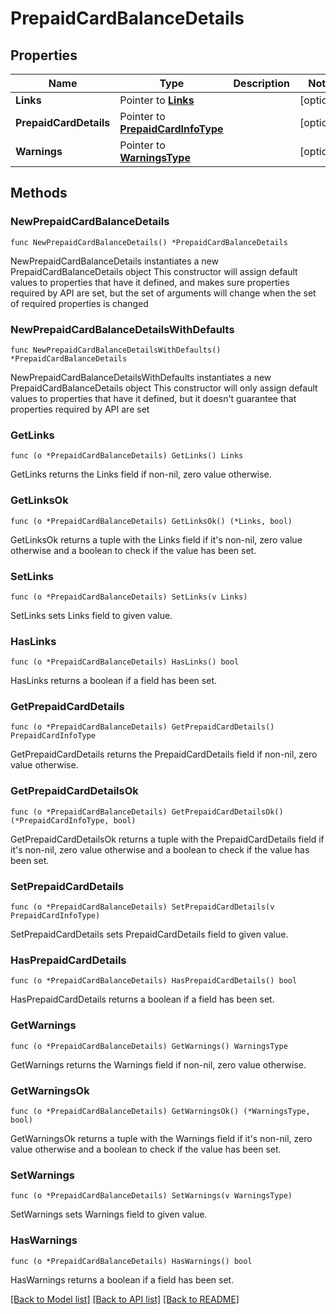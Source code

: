 # PrepaidCardBalanceDetails

## Properties

Name | Type | Description | Notes
------------ | ------------- | ------------- | -------------
**Links** | Pointer to [**Links**](Links.md) |  | [optional] 
**PrepaidCardDetails** | Pointer to [**PrepaidCardInfoType**](PrepaidCardInfoType.md) |  | [optional] 
**Warnings** | Pointer to [**WarningsType**](WarningsType.md) |  | [optional] 

## Methods

### NewPrepaidCardBalanceDetails

`func NewPrepaidCardBalanceDetails() *PrepaidCardBalanceDetails`

NewPrepaidCardBalanceDetails instantiates a new PrepaidCardBalanceDetails object
This constructor will assign default values to properties that have it defined,
and makes sure properties required by API are set, but the set of arguments
will change when the set of required properties is changed

### NewPrepaidCardBalanceDetailsWithDefaults

`func NewPrepaidCardBalanceDetailsWithDefaults() *PrepaidCardBalanceDetails`

NewPrepaidCardBalanceDetailsWithDefaults instantiates a new PrepaidCardBalanceDetails object
This constructor will only assign default values to properties that have it defined,
but it doesn't guarantee that properties required by API are set

### GetLinks

`func (o *PrepaidCardBalanceDetails) GetLinks() Links`

GetLinks returns the Links field if non-nil, zero value otherwise.

### GetLinksOk

`func (o *PrepaidCardBalanceDetails) GetLinksOk() (*Links, bool)`

GetLinksOk returns a tuple with the Links field if it's non-nil, zero value otherwise
and a boolean to check if the value has been set.

### SetLinks

`func (o *PrepaidCardBalanceDetails) SetLinks(v Links)`

SetLinks sets Links field to given value.

### HasLinks

`func (o *PrepaidCardBalanceDetails) HasLinks() bool`

HasLinks returns a boolean if a field has been set.

### GetPrepaidCardDetails

`func (o *PrepaidCardBalanceDetails) GetPrepaidCardDetails() PrepaidCardInfoType`

GetPrepaidCardDetails returns the PrepaidCardDetails field if non-nil, zero value otherwise.

### GetPrepaidCardDetailsOk

`func (o *PrepaidCardBalanceDetails) GetPrepaidCardDetailsOk() (*PrepaidCardInfoType, bool)`

GetPrepaidCardDetailsOk returns a tuple with the PrepaidCardDetails field if it's non-nil, zero value otherwise
and a boolean to check if the value has been set.

### SetPrepaidCardDetails

`func (o *PrepaidCardBalanceDetails) SetPrepaidCardDetails(v PrepaidCardInfoType)`

SetPrepaidCardDetails sets PrepaidCardDetails field to given value.

### HasPrepaidCardDetails

`func (o *PrepaidCardBalanceDetails) HasPrepaidCardDetails() bool`

HasPrepaidCardDetails returns a boolean if a field has been set.

### GetWarnings

`func (o *PrepaidCardBalanceDetails) GetWarnings() WarningsType`

GetWarnings returns the Warnings field if non-nil, zero value otherwise.

### GetWarningsOk

`func (o *PrepaidCardBalanceDetails) GetWarningsOk() (*WarningsType, bool)`

GetWarningsOk returns a tuple with the Warnings field if it's non-nil, zero value otherwise
and a boolean to check if the value has been set.

### SetWarnings

`func (o *PrepaidCardBalanceDetails) SetWarnings(v WarningsType)`

SetWarnings sets Warnings field to given value.

### HasWarnings

`func (o *PrepaidCardBalanceDetails) HasWarnings() bool`

HasWarnings returns a boolean if a field has been set.


[[Back to Model list]](../README.md#documentation-for-models) [[Back to API list]](../README.md#documentation-for-api-endpoints) [[Back to README]](../README.md)


